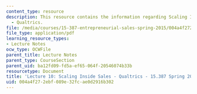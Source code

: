 ```yaml
---
content_type: resource
description: This resource contains the information regarding Scaling Inside Sales
  - Qualtrics.
file: /media/courses/15-387-entrepreneurial-sales-spring-2015/004a4f272ebf089e32fcae0d2916b302_MIT15_387S15_Lecture10.pdf
file_type: application/pdf
learning_resource_types:
- Lecture Notes
ocw_type: OCWFile
parent_title: Lecture Notes
parent_type: CourseSection
parent_uid: ba12fd09-fd5a-ef65-064f-20546074b33b
resourcetype: Document
title: 'Lecture 10: Scaling Inside Sales - Qualtrics - 15.387 Spring 2015'
uid: 004a4f27-2ebf-089e-32fc-ae0d2916b302
---
```

